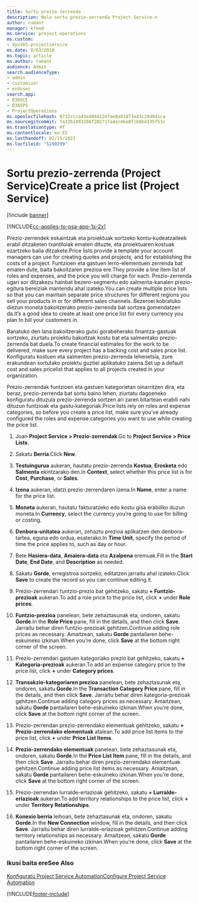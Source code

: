 ```yaml
---
title: Sortu prezio-zerrenda
description: Nola sortu prezio-zerrenda Project Service-n
author: rumant
manager: kfend
ms.service: project-operations
ms.custom:
- dyn365-projectservice
ms.date: 8/03/2018
ms.topic: article
ms.author: rumant
audience: Admin
search.audienceType:
- admin
- customizer
- enduser
search.app:
- D365CE
- D365PS
- ProjectOperations
ms.openlocfilehash: 0732ccca43e404412efae8a91873e43c28d041ca
ms.sourcegitcommit: fa32b1893286f20271fa4ec4be8fc68bd135f53c
ms.translationtype: HT
ms.contentlocale: eu-ES
ms.lasthandoff: 02/15/2021
ms.locfileid: "5290299"
---
```

# <a name="create-a-price-list-project-service"></a><span data-ttu-id="8d9ff-103">Sortu prezio-zerrenda (Project Service)</span><span class="sxs-lookup"><span data-stu-id="8d9ff-103">Create a price list (Project Service)</span></span>

[!include [banner](../includes/psa-now-project-operations.md)]

[!INCLUDE[cc-applies-to-psa-app-1x-2x](../includes/cc-applies-to-psa-app-1x-2x.md)]

<span data-ttu-id="8d9ff-104">Prezio-zerrendek eskaintzak eta proiektuak sortzeko kontu-kudeatzaileek erabil ditzaketen txantiloiak ematen dituzte, eta proiektuaren kostuak ezartzeko balia ditzakete.</span><span class="sxs-lookup"><span data-stu-id="8d9ff-104">Price lists provide a template your account managers can use for creating quotes and projects, and for establishing the costs of a project.</span></span> <span data-ttu-id="8d9ff-105">Funtzioen eta gastuen lerro-elementuen zerrenda bat ematen dute, baita bakoitzaren prezioa ere.</span><span class="sxs-lookup"><span data-stu-id="8d9ff-105">They provide a line item list of roles and expenses, and the price you will charge for each.</span></span> <span data-ttu-id="8d9ff-106">Prezio-zerrenda ugari sor ditzakezu hainbat bezero-segmentu edo salmenta-kanalen prezio-egitura bereiziak mantendu ahal izateko.</span><span class="sxs-lookup"><span data-stu-id="8d9ff-106">You can create multiple price lists so that you can maintain separate price structures for different regions you sell your products in or for different sales channels.</span></span> <span data-ttu-id="8d9ff-107">Bezeroei kobratuko diezun moneta bakoitzerako prezio-zerrenda bat sortzea gomendatzen da.</span><span class="sxs-lookup"><span data-stu-id="8d9ff-107">It’s a good idea to create at least one price list for every currency you plan to bill your customers in.</span></span>  
  
<span data-ttu-id="8d9ff-108">Banatuko den lana bakoitzerako gutxi gorabeherako finantza-gastuak sortzeko, ziurtatu proiektu bakoitzak kostu bat eta salmentako prezio-zerrenda bat duela.</span><span class="sxs-lookup"><span data-stu-id="8d9ff-108">To create financial estimates for the work to be delivered, make sure every project has a backing cost and sales price list.</span></span> <span data-ttu-id="8d9ff-109">Konfiguratu kostuen eta salmenten prezio-zerrenda lehenetsia, zure erakundean sortutako proiektu guztiei aplikatuko zaiena.</span><span class="sxs-lookup"><span data-stu-id="8d9ff-109">Set up a default cost and sales pricelist that applies to all projects created in your organization.</span></span>  
  
<span data-ttu-id="8d9ff-110">Prezio-zerrendak funtzioen eta gastuen kategorietan oinarritzen dira, eta beraz, prezio-zerrenda bat sortu baino lehen, ziurtatu dagoeneko konfiguratu dituzula prezio-zerrenda sortzen ari zaren bitartean erabili nahi dituzun funtzioak eta gastu-kategoriak.</span><span class="sxs-lookup"><span data-stu-id="8d9ff-110">Price lists rely on roles and expense categories, so before you create a price list, make sure you’ve already configured the roles and expense categories you want to use while creating the price list.</span></span>  
  
1.  <span data-ttu-id="8d9ff-111">Joan **Project Service > Prezio-zerrendak**.</span><span class="sxs-lookup"><span data-stu-id="8d9ff-111">Go to **Project Service > Price Lists**.</span></span>  
  
2.  <span data-ttu-id="8d9ff-112">Sakatu **Berria**.</span><span class="sxs-lookup"><span data-stu-id="8d9ff-112">Click **New**.</span></span>  
  
3.  <span data-ttu-id="8d9ff-113">**Testuingurua** aukeran, hautatu prezio-zerrenda **Kostua**, **Erosketa** edo **Salmenta** ekintzarako den.</span><span class="sxs-lookup"><span data-stu-id="8d9ff-113">In **Context**, select whether this price list is for **Cost**, **Purchase**, or **Sales**.</span></span>  
  
4.  <span data-ttu-id="8d9ff-114">**Izena** aukeran, idatzi prezio-zerrendaren izena.</span><span class="sxs-lookup"><span data-stu-id="8d9ff-114">In **Name**, enter a name for the price list.</span></span>  
  
5.  <span data-ttu-id="8d9ff-115">**Moneta** aukeran, hautatu fakturatzeko edo kostu gisa erabiliko duzun moneta.</span><span class="sxs-lookup"><span data-stu-id="8d9ff-115">In **Currency**, select the currency you’re going to use for billing or costing.</span></span>  
  
6.  <span data-ttu-id="8d9ff-116">**Denbora-unitatea** aukeran, zehaztu prezioa aplikatzen den denbora-tartea, eguna edo ordua, esaterako.</span><span class="sxs-lookup"><span data-stu-id="8d9ff-116">In **Time Unit**, specify the period of time the price applies to, such as day or hour.</span></span>  
  
7.  <span data-ttu-id="8d9ff-117">Bete **Hasiera-data**, **Amaiera-data** eta **Azalpena** eremuak.</span><span class="sxs-lookup"><span data-stu-id="8d9ff-117">Fill in the **Start Date**, **End Date**, and **Description** as needed.</span></span>  
  
8.  <span data-ttu-id="8d9ff-118">Sakatu **Gorde**, erregistroa sortzeko, editatzen jarraitu ahal izateko.</span><span class="sxs-lookup"><span data-stu-id="8d9ff-118">Click **Save** to create the record so you can continue editing it.</span></span>  
  
9. <span data-ttu-id="8d9ff-119">Prezio-zerrendari funtzio-prezio bat gehitzeko, sakatu **+** **Funtzio-prezioak** aukeran.</span><span class="sxs-lookup"><span data-stu-id="8d9ff-119">To add a role price to the price list, click **+** under **Role prices**.</span></span>  
  
10. <span data-ttu-id="8d9ff-120">**Funtzio-prezioa** panelean, bete zehaztasunak eta, ondoren, sakatu **Gorde**.</span><span class="sxs-lookup"><span data-stu-id="8d9ff-120">In the **Role Price** pane, fill in the details, and then click **Save**.</span></span> <span data-ttu-id="8d9ff-121">Jarraitu behar diren funtzio-prezioak gehitzen.</span><span class="sxs-lookup"><span data-stu-id="8d9ff-121">Continue adding role prices as necessary.</span></span> <span data-ttu-id="8d9ff-122">Amaitzean, sakatu **Gorde** pantailaren behe-eskuineko izkinan.</span><span class="sxs-lookup"><span data-stu-id="8d9ff-122">When you’re done, click **Save** at the bottom right corner of the screen.</span></span>  
  
11. <span data-ttu-id="8d9ff-123">Prezio-zerrendari gastuen kategoriako prezio bat gehitzeko, sakatu **+** **Kategoria-prezioak** aukeran.</span><span class="sxs-lookup"><span data-stu-id="8d9ff-123">To add an expense category price to the price list, click **+** under **Category prices**.</span></span>  
  
12. <span data-ttu-id="8d9ff-124">**Transakzio-kategoriaren prezioa** panelean, bete zehaztasunak eta, ondoren, sakatu **Gorde**.</span><span class="sxs-lookup"><span data-stu-id="8d9ff-124">In the **Transaction Category Price** pane, fill in the details, and then click **Save**.</span></span> <span data-ttu-id="8d9ff-125">Jarraitu behar diren kategoria-prezioak gehitzen.</span><span class="sxs-lookup"><span data-stu-id="8d9ff-125">Continue adding category prices as necessary.</span></span> <span data-ttu-id="8d9ff-126">Amaitzean, sakatu **Gorde** pantailaren behe-eskuineko izkinan.</span><span class="sxs-lookup"><span data-stu-id="8d9ff-126">When you’re done, click **Save** at the bottom right corner of the screen.</span></span>  
  
13. <span data-ttu-id="8d9ff-127">Prezio-zerrendan prezio-zerrendako elementuak gehitzeko, sakatu **+** **Prezio-zerrendako elementuak** atalean.</span><span class="sxs-lookup"><span data-stu-id="8d9ff-127">To add price list items to the price list, click **+** under **Price List Items**.</span></span>  
  
14. <span data-ttu-id="8d9ff-128">**Prezio-zerrendako elementuak** panelean, bete zehaztasunak eta, ondoren, sakatu **Gorde**.</span><span class="sxs-lookup"><span data-stu-id="8d9ff-128">In the **Price List Item** pane, fill in the details, and then click **Save**.</span></span> <span data-ttu-id="8d9ff-129">Jarraitu behar diren prezio-zerrendako elementuak gehitzen.</span><span class="sxs-lookup"><span data-stu-id="8d9ff-129">Continue adding price list items as necessary.</span></span> <span data-ttu-id="8d9ff-130">Amaitzean, sakatu **Gorde** pantailaren behe-eskuineko izkinan.</span><span class="sxs-lookup"><span data-stu-id="8d9ff-130">When you’re done, click **Save** at the bottom right corner of the screen.</span></span>  
  
15. <span data-ttu-id="8d9ff-131">Prezio-zerrendan lurralde-erlazioak gehitzeko, sakatu **+** **Lurralde-erlazioak** aukeran.</span><span class="sxs-lookup"><span data-stu-id="8d9ff-131">To add territory relationships to the price list, click **+** under **Territory Relationships**.</span></span>  
  
16. <span data-ttu-id="8d9ff-132">**Konexio berria** leihoan, bete zehaztasunak eta, ondoren, sakatu **Gorde**.</span><span class="sxs-lookup"><span data-stu-id="8d9ff-132">In the **New Connection** window, fill in the details, and then click **Save**.</span></span> <span data-ttu-id="8d9ff-133">Jarraitu behar diren lurralde-erlazioak gehitzen.</span><span class="sxs-lookup"><span data-stu-id="8d9ff-133">Continue adding territory relationships as necessary.</span></span> <span data-ttu-id="8d9ff-134">Amaitzean, sakatu **Gorde** pantailaren behe-eskuineko izkinan.</span><span class="sxs-lookup"><span data-stu-id="8d9ff-134">When you’re done, click **Save** at the bottom right corner of the screen.</span></span>  
  
### <a name="see-also"></a><span data-ttu-id="8d9ff-135">Ikusi baita ere</span><span class="sxs-lookup"><span data-stu-id="8d9ff-135">See Also</span></span>  
 [<span data-ttu-id="8d9ff-136">Konfiguratu Project Service Automation</span><span class="sxs-lookup"><span data-stu-id="8d9ff-136">Configure Project Service Automation</span></span>](../psa/configure.md)


[!INCLUDE[footer-include](../includes/footer-banner.md)]